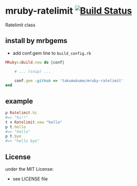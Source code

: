 # mruby-ratelimit   [![Build Status](https://travis-ci.org/takumakume/mruby-ratelimit.svg?branch=master)](https://travis-ci.org/takumakume/mruby-ratelimit)
Ratelimit class
## install by mrbgems
- add conf.gem line to `build_config.rb`

```ruby
MRuby::Build.new do |conf|

    # ... (snip) ...

    conf.gem :github => 'takumakume/mruby-ratelimit'
end
```
## example
```ruby
p Ratelimit.hi
#=> "hi!!"
t = Ratelimit.new "hello"
p t.hello
#=> "hello"
p t.bye
#=> "hello bye"
```

## License
under the MIT License:
- see LICENSE file
